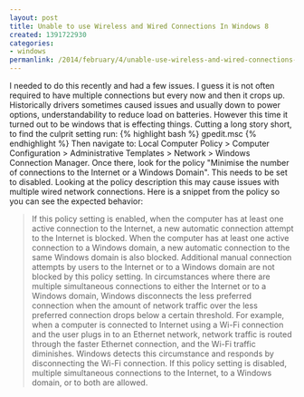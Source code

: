 ```yaml
---
layout: post
title: Unable to use Wireless and Wired Connections In Windows 8
created: 1391722930
categories:
- windows
permanlink: /2014/february/4/unable-use-wireless-and-wired-connections-windows-8
---
```

I needed to do this recently and had a few issues. I guess it is not often required to have multiple connections but every now and then it crops up. Historically drivers sometimes caused issues and usually down to power options, understandability to reduce load on batteries. However this time it turned out to be windows that is effecting things. Cutting a long story short, to find the culprit setting run:
{% highlight bash %}
 gpedit.msc
{% endhighlight %}
Then navigate to: Local Computer Policy &gt; Computer Configuration &gt; Administrative Templates &gt; Network &gt; Windows Connection Manager. Once there, look for the policy &quot;Minimise the number of connections to the Internet or a Windows Domain&quot;. This needs to be set to disabled. Looking at the policy description this may cause issues with multiple wired network connections. Here is a snippet from the policy so you can see the expected behavior:

>If this policy setting is enabled, when the computer has at least one active connection to the Internet, a new automatic connection attempt to the Internet is blocked. When the computer has at least one active connection to a Windows domain, a new automatic connection to the same Windows domain is also blocked. Additional manual connection attempts by users to the Internet or to a Windows domain are not blocked by this policy setting.
In circumstances where there are multiple simultaneous connections to either the Internet or to a Windows domain, Windows disconnects the less preferred connection when the amount of network traffic over the less preferred connection drops below a certain threshold. For example, when a computer is connected to Internet using a Wi-Fi connection and the user plugs in to an Ethernet network, network traffic is routed through the faster Ethernet connection, and the Wi-Fi traffic diminishes. Windows detects this circumstance and responds by disconnecting the Wi-Fi connection.
If this policy setting is disabled, multiple simultaneous connections to the Internet, to a Windows domain, or to both are allowed.
